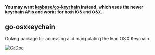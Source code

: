 **You may want [keybase/go-keychain](github.com/keybase/go-keychain) instead, which uses the newer keychain APIs and works for both iOS and OSX.**

## go-osxkeychain

Golang package for accessing and manipulating the Mac OS X Keychain.

[![GoDoc](http://godoc.org/github.com/bgentry/go-osxkeychain?status.png)](http://godoc.org/github.com/bgentry/go-osxkeychain)

